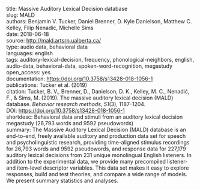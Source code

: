 title: Massive Auditory Lexical Decision database  
slug: MALD  
authors: Benjamin V. Tucker, Daniel Brenner, D. Kyle Danielson, Matthew C. Kelley, Filip Nenadić, Michelle Sims  
date: 2018-06-18  
source: http://mald.artsrn.ualberta.ca/  
type: audio data, behavioral data  
languages: english  
tags: auditory-lexical-decision, frequency, phonological-neighbors, english, audio-data, behavioral-data, spoken-word-recognition, megastudy  
open_access: yes  
documentation: https://doi.org/10.3758/s13428-018-1056-1  
publications: Tucker et al. (2019)  
citation: Tucker, B. V., Brenner, D., Danielson, D. K., Kelley, M. C., Nenadić, F., & Sims, M. (2019). The massive auditory lexical decision (MALD) database. *Behavior research methods, 51*(3), 1187-1204.  
DOI: https://doi.org/10.3758/s13428-018-1056-1  
shortdesc: Behavioral data and stimuli from an auditory lexical decision megastudy (26,793 words and 9592 pseudowords)  
summary: The Massive Auditory Lexical Decision (MALD) database is an end-to-end, freely available auditory and production data set for speech and psycholinguistic research, providing time-aligned stimulus recordings for 26,793 words and 9592 pseudowords, and response data for 227,179 auditory lexical decisions from 231 unique monolingual English listeners. In addition to the experimental data, we provide many precompiled listener- and item-level descriptor variables. This data set makes it easy to explore responses, build and test theories, and compare a wide range of models. We present summary statistics and analyses.

